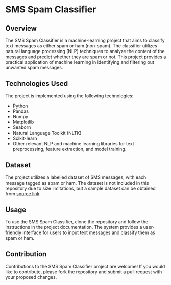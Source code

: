 # SMS Spam Classifier

## Overview
The SMS Spam Classifier is a machine-learning project that aims to classify text messages as either spam or ham (non-spam). The classifier utilizes natural language processing (NLP) techniques to analyze the content of the messages and predict whether they are spam or not. This project provides a practical application of machine learning in identifying and filtering out unwanted spam messages.

## Technologies Used
The project is implemented using the following technologies:
- Python
- Pandas
- Numpy
- Matplotlib
- Seaborn
- Natural Language Toolkit (NLTK)
- Scikit-learn
- Other relevant NLP and machine learning libraries for text preprocessing, feature extraction, and model training.

## Dataset
The project utilizes a labelled dataset of SMS messages, with each message tagged as spam or ham. The dataset is not included in this repository due to size limitations, but a sample dataset can be obtained from [source link](https://www.kaggle.com/datasets/uciml/sms-spam-collection-dataset).

## Usage
To use the SMS Spam Classifier, clone the repository and follow the instructions in the project documentation. The system provides a user-friendly interface for users to input text messages and classify them as spam or ham.

## Contribution
Contributions to the SMS Spam Classifier project are welcome! If you would like to contribute, please fork the repository and submit a pull request with your proposed changes.
